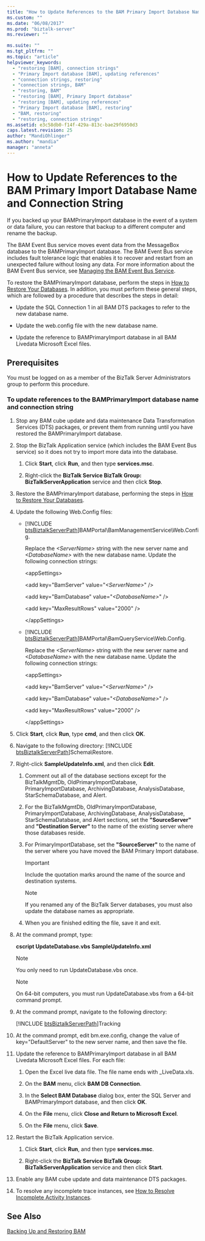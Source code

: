 ```yaml
---
title: "How to Update References to the BAM Primary Import Database Name and Connection String | Microsoft Docs"
ms.custom: ""
ms.date: "06/08/2017"
ms.prod: "biztalk-server"
ms.reviewer: ""

ms.suite: ""
ms.tgt_pltfrm: ""
ms.topic: "article"
helpviewer_keywords: 
  - "restoring [BAM], connection strings"
  - "Primary Import database [BAM], updating references"
  - "connection strings, restoring"
  - "connection strings, BAM"
  - "restoring, BAM"
  - "restoring [BAM], Primary Import database"
  - "restoring [BAM], updating references"
  - "Primary Import database [BAM], restoring"
  - "BAM, restoring"
  - "restoring, connection strings"
ms.assetid: e3c58db0-f14f-429a-813c-bae29f6950d3
caps.latest.revision: 25
author: "MandiOhlinger"
ms.author: "mandia"
manager: "anneta"
---
```

# How to Update References to the BAM Primary Import Database Name and Connection String
If you backed up your BAMPrimaryImport database in the event of a system or data failure, you can restore that backup to a different computer and rename the backup.  
  
 The BAM Event Bus service moves event data from the MessageBox database to the BAMPrimaryImport database. The BAM Event Bus service includes fault tolerance logic that enables it to recover and restart from an unexpected failure without losing any data. For more information about the BAM Event Bus service, see [Managing the BAM Event Bus Service](../core/managing-the-bam-event-bus-service.md).  
  
 To restore the BAMPrimaryImport database, perform the steps in [How to Restore Your Databases](../core/how-to-restore-your-databases.md). In addition, you must perform these general steps, which are followed by a procedure that describes the steps in detail:  
  
-   Update the SQL Connection 1 in all BAM DTS packages to refer to the new database name.  
  
-   Update the web.config file with the new database name.  
  
-   Update the reference to BAMPrimaryImport database in all BAM Livedata Microsoft Excel files.  
  
## Prerequisites  
 You must be logged on as a member of the BizTalk Server Administrators group to perform this procedure.  
  
### To update references to the BAMPrimaryImport database name and connection string  
  
1. Stop any BAM cube update and data maintenance Data Transformation Services (DTS) packages, or prevent them from running until you have restored the BAMPrimaryImport database.  
  
2. Stop the BizTalk Application service (which includes the BAM Event Bus service) so it does not try to import more data into the database.  
  
   1.  Click **Start**, click **Run**, and then type **services.msc**.  
  
   2.  Right-click the **BizTalk Service BizTalk Group: BizTalkServerApplication** service and then click **Stop**.  
  
3. Restore the BAMPrimaryImport database, performing the steps in [How to Restore Your Databases](../core/how-to-restore-your-databases.md).  
  
4. Update the following Web.Config files:  
  
   - [!INCLUDE [btsBiztalkServerPath](../includes/btsbiztalkserverpath-md.md)]BAMPortal\BamManagementService\Web.Config.  
  
      Replace the *\<ServerName\>* string with the new server name and *\<DatabaseName\>* with the new database name. Update the following connection strings:  
  
      \<appSettings\>  
  
      <add key="BamServer" value="*\<ServerName\>*" /\>  
  
      <add key="BamDatabase" value="*\<DatabaseName\>*" /\>  
  
      \<add key="MaxResultRows" value="2000" /\>  
  
      \</appSettings\>  
  
   - [!INCLUDE [btsBiztalkServerPath](../includes/btsbiztalkserverpath-md.md)]BAMPortal\BamQueryService\Web.Config.  
  
      Replace the *\<ServerName\>* string with the new server name and *\<DatabaseName\>* with the new database name. Update the following connection strings:  
  
      \<appSettings\>  
  
      \<add key="BamServer" value="*\<ServerName\>*" /\>  
  
      \<add key="BamDatabase" value="*\<DatabaseName\>*" /\>  
  
      \<add key="MaxResultRows" value="2000" /\>  
  
      \</appSettings\>  
  
5. Click **Start**, click **Run**, type **cmd**, and then click **OK**.  
  
6. Navigate to the following directory: [!INCLUDE [btsBiztalkServerPath](../includes/btsbiztalkserverpath-md.md)]Schema\Restore.  
  
7. Right-click **SampleUpdateInfo.xml**, and then click **Edit**.  
  
   1.  Comment out all of the database sections except for the BizTalkMgmtDb, OldPrimaryImportDatabase, PrimaryImportDatabase, ArchivingDatabase, AnalysisDatabase, StarSchemaDatabase, and Alert.  
  
   2.  For the BizTalkMgmtDb, OldPrimaryImportDatabase, PrimaryImportDatabase, ArchivingDatabase, AnalysisDatabase, StarSchemaDatabase, and Alert sections, set the **"SourceServer"** and **"Destination Server"** to the name of the existing server where those databases reside.  
  
   3.  For PrimaryImportDatabase, set the **"SourceServer"** to the name of the server where you have moved the BAM Primary Import database.  
  
       > [!IMPORTANT]
       >  Include the quotation marks around the name of the source and destination systems.  
  
       > [!NOTE]
       >  If you renamed any of the BizTalk Server databases, you must also update the database names as appropriate.  
  
   4.  When you are finished editing the file, save it and exit.  
  
8. At the command prompt, type:  
  
    **cscript UpdateDatabase.vbs SampleUpdateInfo.xml**  
  
   > [!NOTE]
   >  You only need to run UpdateDatabase.vbs once.  
  
   > [!NOTE]
   >  On 64-bit computers, you must run UpdateDatabase.vbs from a 64-bit command prompt.  
  
9. At the command prompt, navigate to the following directory:  
  
     [!INCLUDE [btsBiztalkServerPath](../includes/btsbiztalkserverpath-md.md)]Tracking  
  
10. At the command prompt, edit bm.exe.config, change the value of key="DefaultServer" to the new server name, and then save the file.  
  
11. Update the reference to BAMPrimaryImport database in all BAM Livedata Microsoft Excel files. For each file:  
  
    1.  Open the Excel live data file. The file name ends with _LiveData.xls.  
  
    2.  On the **BAM** menu, click **BAM DB Connection**.  
  
    3.  In the **Select BAM Database** dialog box, enter the SQL Server and BAMPrimaryImport database, and then click **OK**.  
  
    4.  On the **File** menu, click **Close and Return to Microsoft Excel**.  
  
    5.  On the **File** menu, click **Save**.  
  
12. Restart the BizTalk Application service.  
  
    1.  Click **Start**, click **Run**, and then type **services.msc**.  
  
    2.  Right-click the **BizTalk Service BizTalk Group: BizTalkServerApplication** service and then click **Start**.  
  
13. Enable any BAM cube update and data maintenance DTS packages.  
  
14. To resolve any incomplete trace instances, see [How to Resolve Incomplete Activity Instances](../core/how-to-resolve-incomplete-activity-instances.md).  
  
## See Also  
 [Backing Up and Restoring BAM](../core/backing-up-and-restoring-bam.md)